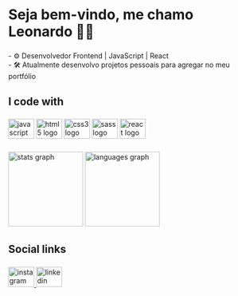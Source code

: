 <h1 align="left">Seja bem-vindo, me chamo Leonardo 👊🏼</h1>

###

<p align="left">- ⚙ Desenvolvedor Frontend | JavaScript | React<br>- 🛠 Atualmente desenvolvo projetos pessoais para agregar no meu portfólio</p>

###

<h2 align="left">I code with</h2>

###

<div align="left">
  <img src="https://cdn.jsdelivr.net/gh/devicons/devicon/icons/javascript/javascript-original.svg" height="40" width="52" alt="javascript logo"  />
  <img src="https://cdn.jsdelivr.net/gh/devicons/devicon/icons/html5/html5-original.svg" height="40" width="52" alt="html5 logo"  />
  <img src="https://cdn.jsdelivr.net/gh/devicons/devicon/icons/css3/css3-original.svg" height="40" width="52" alt="css3 logo"  />
  <img src="https://cdn.jsdelivr.net/gh/devicons/devicon/icons/sass/sass-original.svg" height="40" width="52" alt="sass logo"  />
  <img src="https://cdn.jsdelivr.net/gh/devicons/devicon/icons/react/react-original.svg" height="40" width="52" alt="react logo"  />
</div>

###

<div align="left">
  <img src="https://github-readme-stats-git-masterrstaa-rickstaa.vercel.app/api?username=andradeleo&show_icons=true&theme=dracula" height="150" alt="stats graph"  />
  <img src="https://github-readme-stats-git-masterrstaa-rickstaa.vercel.app/api?username=andradeleo&show_icons=true&theme=dracula" height="150" alt="languages graph"  />
</div>

###

<h2 align="left">Social links</h2>

###

<div align="left">
  <a href="https://www.instagram.com/_andradleuu/" target="_blank">
    <img src="https://raw.githubusercontent.com/maurodesouza/profile-readme-generator/master/src/assets/icons/social/instagram/default.svg" width="52" height="40" alt="instagram logo"  />
  </a>
  <a href="https://www.linkedin.com/in/leonardo-andrade-905437236/" target="_blank">
  <img src="https://raw.githubusercontent.com/maurodesouza/profile-readme-generator/master/src/assets/icons/social/linkedin/default.svg" width="52" height="40" alt="linkedin logo"  />
  </a>
</div>

###
